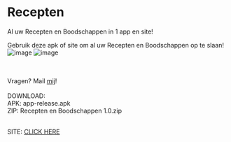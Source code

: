 # Recepten
Al uw Recepten en Boodschappen in 1 app en site!


Gebruik deze apk of site om al uw Recepten en Boodschappen op te slaan!
![image](https://github.com/user-attachments/assets/4a939aa0-f8aa-4bf0-8b09-709893374025)
![image](https://github.com/user-attachments/assets/10a40984-d691-4a73-8ad2-c66d74d8ea2e)

<br><br>
Vragen?
Mail <a href="mailto:mattientje@groupsmail.com">mij</a>!<br>
<br>
DOWNLOAD:<br>
APK: app-release.apk<br>
ZIP: Recepten en Boodschappen 1.0.zip<br><br>

SITE:
<a href="https://webtinq.nl/koken">CLICK HERE</a>
